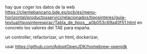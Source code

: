 hay que coger los datos de la web https://clientebancario.bde.es/pcb/es/menu-horizontal/productosservici/relacionados/tiposinteres/guia-textual/tiposinteresprac/Tabla_de_tipos__a0b053c69a40f51.html
en concreto los valores del TAE para españa.

un controller, 
refactorizar, 
un html,
dockerizar,

usar https://github.com/AdoptOpenJDK/homebrew-openjdk